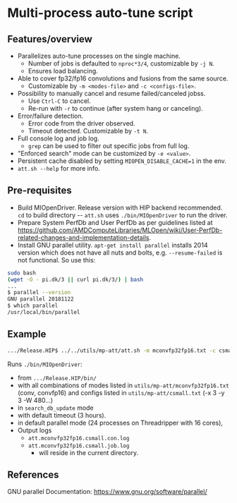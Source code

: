 # Multi-process auto-tune script

## Features/overview

- Parallelizes auto-tune processes on the single machine.
  - Number of jobs is defaulted to `nproc*3/4`, customizable by `-j N`.
  - Ensures load balancing.
- Able to cover fp32/fp16 convolutions and fusions from the same source.
  - Customizable by `-m <modes-file>` and `-c <configs-file>`.
- Possibility to manually cancel and resume failed/canceled jobss.
  - Use `Ctrl-C` to cancel.
  - Re-run with `-r` to continue (after system hang or canceling).
- Error/failure detection.
  - Error code from the driver observed.
  - Timeout detected. Customizable by `-t N`.
- Full console log and job log.
  - `grep` can be used to filter out specific jobs from full log.
- "Enforced search" mode can be customized by `-e <value>`.
- Persistent cache disabled by setting `MIOPEN_DISABLE_CACHE=1` in the env.
- `att.sh --help` for more info.

## Pre-requisites

- Build MIOpenDriver. Release version with HIP backend recommended. `cd` to build directory -- `att.sh` uses `./bin/MIOpenDriver` to run the driver.
- Prepare System PerfDb and User PerfDb as per guidelines listed at https://github.com/AMDComputeLibraries/MLOpen/wiki/User-PerfDb-related-changes-and-implementation-details.
- Install GNU parallel utility.
`apt-get install parallel` installs 2014 version which does not have all nuts and bolts, e.g. `--resume-failed` is not functional. So use this:
```bash
sudo bash
(wget -O - pi.dk/3 || curl pi.dk/3/) | bash
...
$ parallel --version
GNU parallel 20181122
$ which parallel
/usr/local/bin/parallel
```

## Example

```bash
.../Release.HIP$ ../../utils/mp-att/att.sh -m mconvfp32fp16.txt -c csmall.txt -e 4
```
Runs `./bin/MIOpenDriver`:
- from `.../Release.HIP/bin/`
- with all combinations of modes listed in `utils/mp-att/mconvfp32fp16.txt` (conv, convfp16) and configs listed in `utils/mp-att/csmall.txt` (-x 3 -y 3 -W 480...)
- in `search_db_update` mode
- with default timeout (3 hours).
- in default parallel mode (24 processes on Threadripper with 16 cores),
- Output logs
  - `att.mconvfp32fp16.csmall.con.log`
  - `att.mconvfp32fp16.csmall.job.log`
    - will reside in the current directory.

## References

GNU parallel Documentation: https://www.gnu.org/software/parallel/
